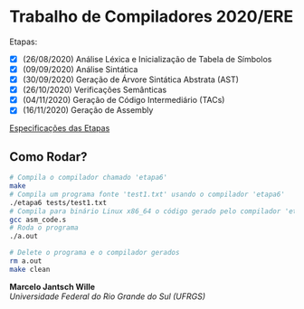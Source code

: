 # Trabalho de Compiladores 2020/ERE

Etapas:

- [x] (26/08/2020) Análise Léxica e Inicialização de Tabela de Símbolos
- [x] (09/09/2020) Análise Sintática
- [x] (30/09/2020) Geração de Árvore Sintática Abstrata (AST)
- [x] (26/10/2020) Verificações Semânticas
- [x] (04/11/2020) Geração de Código Intermediário (TACs)
- [x] (16/11/2020) Geração de Assembly

[Especificações das Etapas](specs)  

## Como Rodar?

```bash
# Compila o compilador chamado 'etapa6'
make
# Compila um programa fonte 'test1.txt' usando o compilador 'etapa6'
./etapa6 tests/test1.txt
# Compila para binário Linux x86_64 o código gerado pelo compilador 'etapa6'
gcc asm_code.s
# Roda o programa
./a.out

# Delete o programa e o compilador gerados
rm a.out
make clean
```

**Marcelo Jantsch Wille**  
*Universidade Federal do Rio Grande do Sul (UFRGS)*
